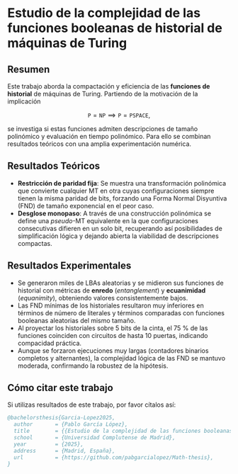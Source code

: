 # Estudio de la complejidad de las funciones booleanas de historial de máquinas de Turing

## Resumen

Este trabajo aborda la compactación y eficiencia de las **funciones de historial** de máquinas de Turing. Partiendo de la motivación de la implicación  

$$\texttt{P} = \texttt{NP} \implies \texttt{P} = \texttt{PSPACE},$$

se investiga si estas funciones admiten descripciones de tamaño polinómico y evaluación en tiempo polinómico. Para ello se combinan resultados teóricos con una amplia experimentación numérica.

## Resultados Teóricos

- **Restricción de paridad fija**: Se muestra una transformación polinómica que convierte cualquier MT en otra cuyas configuraciones siempre tienen la misma paridad de bits, forzando una Forma Normal Disyuntiva (FND) de tamaño exponencial en el peor caso.  
- **Desglose monopaso**: A través de una construcción polinómica se define una _pseudo_-MT equivalente en la que configuraciones consecutivas difieren en un solo bit, recuperando así posibilidades de simplificación lógica y dejando abierta la viabilidad de descripciones compactas.

## Resultados Experimentales

- Se generaron miles de LBAs aleatorias y se midieron sus funciones de historial con métricas de **enredo** (*entanglement*) y **ecuanimidad** (*equanimity*), obteniendo valores consistentemente bajos.  
- Las FND mínimas de los historiales resultaron muy inferiores en términos de número de literales y términos comparadas con funciones booleanas aleatorias del mismo tamaño.  
- Al proyectar los historiales sobre 5 bits de la cinta, el 75 % de las funciones coinciden con circuitos de hasta 10 puertas, indicando compacidad práctica.  
- Aunque se forzaron ejecuciones muy largas (contadores binarios completos y alternantes), la complejidad lógica de las FND se mantuvo moderada, confirmando la robustez de la hipótesis.

## Cómo citar este trabajo

Si utilizas resultados de este trabajo, por favor cítalos así:

```bibtex
@bachelorsthesis{Garcia-Lopez2025,
  author       = {Pablo García López},
  title        = {{Estudio de la complejidad de las funciones booleanas de historial de máquinas de Turing}},
  school       = {Universidad Complutense de Madrid},
  year         = {2025},
  address      = {Madrid, España},
  url          = {https://github.com/pabgarcialopez/Math-thesis},
}

